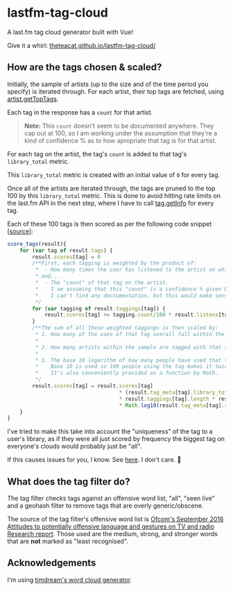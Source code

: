 # lastfm-tag-cloud
A last.fm tag cloud generator built with Vue!

Give it a whirl: [theteacat.github.io/lastfm-tag-cloud/](https://theteacat.github.io/lastfm-tag-cloud/)

## How are the tags chosen & scaled?

Initially, the sample of artists (up to the size and of the time period you specify) is iterated through. For each artist, their top tags are fetched, using [artist.getTopTags](https://www.last.fm/api/show/artist.getTopTags). 

Each tag in the response has a `count` for that artist.

>**Note:** This `count` doesn't seem to be documented anywhere. They cap out at 100, so I am working under the assumption that they're a kind of confidence % as to how apropriate that tag is for that artist.

For each tag on the artist, the tag's `count` is added to that tag's `library_total` metric.

This `library_total` metric is created with an initial value of `0` for every tag.

Once all of the artists are iterated through, the tags are pruned to the top 100 by this `library_total` metric. This is done to avoid hitting rate limits on the last.fm API in the next step, where I have to call [tag.getInfo](https://www.last.fm/api/show/tag.getInfo) for every tag.

Each of these 100 tags is then scored as per the following code snippet [[source](https://github.com/TheTeaCat/lastfm-tag-cloud/blob/master/src/assets/js/Generator.js)]:

```javascript
score_tags(result){
    for (var tag of result.tags) {
        result.scores[tag] = 0
        /**First, each tagging is weighted by the product of:
         *  - How many times the user has listened to the artist on which the tag was used,
         * and...
         *  - The "count" of that tag on the artist.
         *    I am assuming that this "count" is a confidence % given by last.fm as to the accuracy of the tag on that artist.
         *    I can't find any doccumentation, but this would make sense, as they cap out at 100.
         */
        for (var tagging of result.taggings[tag]) {
            result.scores[tag] += tagging.count/100 * result.listens[tagging.artist]
        }
        /**The sum of all these weighted taggings is then scaled by:
         * 1. How many of the uses of that tag overall fall within the user's library sample (its "uniqueness" to the sample).
         * 
         * 2. How many artists within the sample are tagged with that tag (its "spread" over the sample).
         * 
         * 3. The base 10 logarithm of how many people have used that tag overall (its "reach"; see last.fm API docs).
         *    Base 10 is used so 100 people using the tag makes it twice as significant as 10 people using the tag; a nice balance.
         *    It's also conveniently provided as a function by Math.
         */
        result.scores[tag] = result.scores[tag] 
                                    * (result.tag_meta[tag].library_total / result.tag_meta[tag].total) 
                                    * result.taggings[tag].length * result.taggings[tag].length
                                    * Math.log10(result.tag_meta[tag].reach)
    }
}
```

I've tried to make this take into account the "uniqueness" of the tag to a user's library, as if they were all just scored by frequency the biggest tag on everyone's clouds would probably just be "all".

If this causes issues for you, I know. See [here](https://github.com/TheTeaCat/lastfm-tag-cloud/issues/10). I don't care. :rowboat:

## What does the tag filter do?

The tag filter checks tags against an offensive word list, "all", "seen live" and a geohash filter to remove tags that are overly generic/obscene.

The source of the tag filter's offensive word list is [Ofcom's September 2016 Attitudes to potentially offensive language and gestures on TV and radio Research report](https://www.ofcom.org.uk/__data/assets/pdf_file/0022/91624/OfcomOffensiveLanguage.pdf). Those used are the medium, strong, and stronger words that are **not** marked as "least recognised".

## Acknowledgements

I'm using [timdream's word cloud generator](https://github.com/timdream/wordcloud2.js/).
